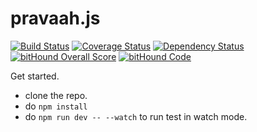 # pravaah.js
[![Build Status](https://travis-ci.org/daveamit/pravaah.js.svg?branch=develop)](https://travis-ci.org/daveamit/pravaah.js) [![Coverage Status](https://coveralls.io/repos/github/daveamit/pravaah.js/badge.svg)](https://coveralls.io/github/daveamit/pravaah.js) [![Dependency Status](https://gemnasium.com/badges/github.com/daveamit/pravaah.js.svg)](https://gemnasium.com/github.com/daveamit/pravaah.js) [![bitHound Overall Score](https://www.bithound.io/github/daveamit/pravaah.js/badges/score.svg)](https://www.bithound.io/github/daveamit/pravaah.js) [![bitHound Code](https://www.bithound.io/github/daveamit/pravaah.js/badges/code.svg)](https://www.bithound.io/github/daveamit/pravaah.js)

Get started.

* clone the repo.
* do `npm install`
* do `npm run dev -- --watch` to run test in watch mode.

